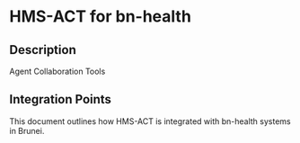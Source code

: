 # HMS-ACT for bn-health

## Description

Agent Collaboration Tools

## Integration Points

This document outlines how HMS-ACT is integrated with bn-health systems in Brunei.
